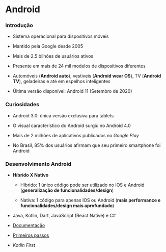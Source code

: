 # Android

### Introdução

  * Sistema operacional para dispositivos móveis

  * Mantido pela Google desde 2005

  * Mais de 2.5 bilhões de usuários ativos

  * Presente em mais de 24 mil modelos de dispositivos diferentes

  * Automóveis (**Android auto**), vestiveis (**Android wear OS**), TV (**Android TV**), geladeiras e até em espelhos inteligentes

  * Última versão disponível: Android 11 (Setembro de 2020)

### Curiosidades

  * Android 3.0: única versão exclusiva para tablets

  * O visual característico do Android surgiu no Android 4.0

  * Mais de 2 milhões de aplicativos publicados  no _Google Play_

  * No Brasil, 85% dos usuários afirmam que seu primeiro smartphone foi Android

### Desenvolvimento Android

* **Híbrido X Nativo**

  * Híbrido: 1 único código pode ser utilizado no IOS e Android (**generalização de funcionalidades/design**)

  * Nativa: 1 código para apenas IOS ou Android (**mais performance e funcionalidades/design mais aprofundado**)

* Java, Kotlin, Dart, JavaScript (React Native) e C#

* [Documentação](https://developer.android.com/docs)

* [Primeiros passos](https://developer.android.com/kotlin/first)

* _Kotlin First_
